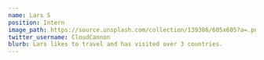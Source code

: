 ```yaml
---
name: Lars S
position: Intern
image_path: https://source.unsplash.com/collection/139386/605x605?a=.png
twitter_username: CloudCannon
blurb: Lars likes to travel and has visited over 3 countries.
---
```

